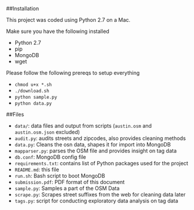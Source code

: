 
##Installation

This project was coded using Python 2.7 on a Mac.

Make sure you have the following installed

- Python 2.7
- pip
- MongoDB
- wget
 

Please follow the following prereqs to setup everything

- `chmod u+x *.sh`
- `./download.sh`
- `python sample.py`
- `python data.py`




##Files
- `data/`: data files and output from scripts (`austin.osm` and `austin.osm.json` excluded)
- `audit.py`: audits streets and zipcodes, also provides cleaning methods
- `data.py`: Cleans the osn data, shapes it for import into MongoDB
- `mapparser.py`: parses the OSM file and provides insight on tag data
- `db.conf`: MongoDB config file
- `requirements.txt`: contains list of Python packages used for the project
- `README.md`: this file
- `run.sh`: Bash script to boot MongoDB
- `submission.pdf`: PDF format of this document
- `sample.py`: Samples a part of the OSM Data
- `scrape.py`: Scrapes street suffixes from the web for cleaning data later
- `tags.py`: script for conducting exploratory data analysis on tag data